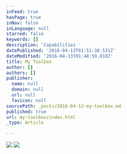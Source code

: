 ```yaml
---
inFeed: true
hasPage: true
inNav: false
inLanguage: null
starred: false
keywords: []
description: 'Capabilities '
datePublished: '2016-04-13T01:51:38.531Z'
dateModified: '2016-04-13T01:48:59.010Z'
title: My Toolbox
author: []
authors: []
publisher:
  name: null
  domain: null
  url: null
  favicon: null
sourcePath: _posts/2016-04-13-my-toolbox.md
published: true
url: my-toolbox/index.html
_type: Article

---
```

![](https://the-grid-user-content.s3-us-west-2.amazonaws.com/a33f5143-877b-46a2-96e0-dc0df5c3803d.jpg)
![](https://the-grid-user-content.s3-us-west-2.amazonaws.com/93b6ae2a-e55d-4214-b649-3446d8a3316f.jpg)